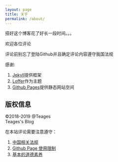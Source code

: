 ```yaml
---
layout: page
title: 关于
permalink: /about/
---
```


搭好这个博客花了好长一段时间。。。

欢迎各位评论

评论前别忘了登陆Github并且确定评论内容遵守我国法规
<!-- more -->
  
感谢:
1. [Jekyll](https://jekyllrb.com/)提供框架
2. [Loffer](https://github.com/FromEndWorld/LOFFER)作为主题
3. [Github Pages](https://github.com)提供静态网站空间

## 版权信息
©2018-2019 @Teages</br>Teages's Blog</br>

在本站评论需要注意遵守：

1. [中国相关法规](http://www.gov.cn/ziliao/flfg/index.htm)</br>
2. [Github Page 使用限制](https://help.github.com/en/articles/what-is-github-pages#usage-limits)</br>
3. [基本的道德素养](https://baike.baidu.com/item/%E9%81%93%E5%BE%B7/7931209)

